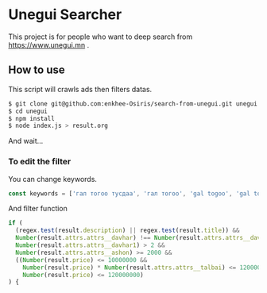 <!-- @format -->

# Unegui Searcher

This project is for people who want to deep search from https://www.unegui.mn .

## How to use

This script will crawls ads then filters datas.

```sh
$ git clone git@github.com:enkhee-Osiris/search-from-unegui.git unegui
$ cd unegui
$ npm install
$ node index.js > result.org
```

And wait...

### To edit the filter

You can change keywords.

```javascript
const keywords = ['гал тогоо тусдаа', 'гал тогоо', 'gal togoo', 'gal togoo tusdaa'];
```

And filter function

```javascript
if (
  (regex.test(result.description) || regex.test(result.title)) &&
  Number(result.attrs.attrs__davhar) !== Number(result.attrs.attrs__davhar1) &&
  Number(result.attrs.attrs__davhar1) > 2 &&
  Number(result.attrs.attrs__ashon) >= 2000 &&
  ((Number(result.price) <= 10000000 &&
    Number(result.price) * Number(result.attrs.attrs__talbai) <= 120000000) ||
    Number(result.price) <= 120000000)
) {
```
